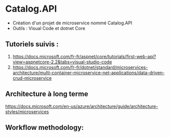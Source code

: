 # Catalog.API
- Création d'un projet de microservice nommé Catalog.API
- Outils : Visual Code et dotnet Core

## Tutoriels suivis :
1. https://docs.microsoft.com/fr-fr/aspnet/core/tutorials/first-web-api?view=aspnetcore-2.2&tabs=visual-studio-code
2. https://docs.microsoft.com/fr-fr/dotnet/standard/microservices-architecture/multi-container-microservice-net-applications/data-driven-crud-microservice

## Architecture à long terme
https://docs.microsoft.com/en-us/azure/architecture/guide/architecture-styles/microservices

## Workflow methodology:

